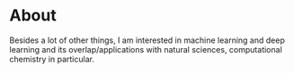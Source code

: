 # About

Besides a lot of other things, I am interested in machine learning and deep learning and its overlap/applications with natural sciences, computational chemistry in particular.

